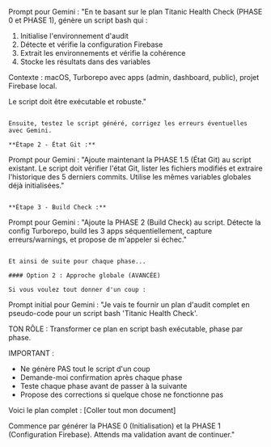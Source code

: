 Prompt pour Gemini :
"En te basant sur le plan Titanic Health Check (PHASE 0 et PHASE 1), 
génère un script bash qui :
1. Initialise l'environnement d'audit
2. Détecte et vérifie la configuration Firebase
3. Extrait les environnements et vérifie la cohérence
4. Stocke les résultats dans des variables

Contexte : macOS, Turborepo avec apps (admin, dashboard, public), 
projet Firebase local.

Le script doit être exécutable et robuste."
```

Ensuite, testez le script généré, corrigez les erreurs éventuelles avec Gemini.

**Étape 2 - État Git :**
```
Prompt pour Gemini :
"Ajoute maintenant la PHASE 1.5 (État Git) au script existant.
Le script doit vérifier l'état Git, lister les fichiers modifiés 
et extraire l'historique des 5 derniers commits.
Utilise les mêmes variables globales déjà initialisées."
```

**Étape 3 - Build Check :**
```
Prompt pour Gemini :
"Ajoute la PHASE 2 (Build Check) au script.
Détecte la config Turborepo, build les 3 apps séquentiellement,
capture erreurs/warnings, et propose de m'appeler si échec."
```

Et ainsi de suite pour chaque phase...

#### Option 2 : Approche globale (AVANCÉE)

Si vous voulez tout donner d'un coup :
```
Prompt initial pour Gemini :
"Je vais te fournir un plan d'audit complet en pseudo-code 
pour un script bash 'Titanic Health Check'. 

TON RÔLE : Transformer ce plan en script bash exécutable, 
phase par phase.

IMPORTANT : 
- Ne génère PAS tout le script d'un coup
- Demande-moi confirmation après chaque phase
- Teste chaque phase avant de passer à la suivante
- Propose des corrections si quelque chose ne fonctionne pas

Voici le plan complet :
[Coller tout mon document]

Commence par générer la PHASE 0 (Initialisation) et la PHASE 1 
(Configuration Firebase). Attends ma validation avant de continuer."
